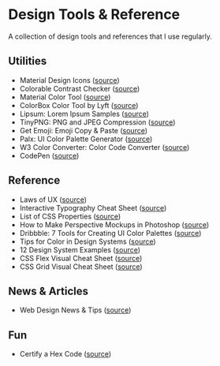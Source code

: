 # Design Tools & Reference
A collection of design tools and references that I use regularly.

## Utilities

- Material Design Icons ([source](https://material.io/resources/icons/?style=baseline))
- Colorable Contrast Checker ([source](https://colorable.jxnblk.com/bbbbbb/ffffff))
- Material Color Tool ([source](https://material.io/resources/color/#!/?view.left=0&view.right=0&primary.color=6002ee))
- ColorBox Color Tool by Lyft ([source](https://www.colorbox.io/))
- Lipsum: Lorem Ipsum Samples ([source](https://www.lipsum.com/))
- TinyPNG: PNG and JPEG Compression ([source](https://tinypng.com/))
- Get Emoji: Emoji Copy & Paste ([source](https://getemoji.com/))
- Palx: UI Color Palette Generator ([source](https://palx.jxnblk.com/))
- W3 Color Converter: Color Code Converter ([source](https://www.w3schools.com/colors/colors_converter.asp))
- CodePen ([source](https://codepen.io/))

## Reference

- Laws of UX ([source](https://lawsofux.com/))
- Interactive Typography Cheat Sheet ([source](https://codepo8.github.io/typography-cheatsheet/))
- List of CSS Properties ([source](https://www.tutorialrepublic.com/css-reference/css3-properties.php))
- How to Make Perspective Mockups in Photoshop ([source](https://www.youtube.com/watch?v=eeNJr3YBw6Q))
- Dribbble: 7 Tools for Creating UI Color Palettes ([source](https://dribbble.com/stories/2019/10/25/7-ui-tools-for-better-color-palettes?ref=webdesignernews.com))
- Tips for Color in Design Systems ([source](https://medium.com/eightshapes-llc/color-in-design-systems-a1c80f65fa3))
- 12 Design System Examples ([source](https://medium.com/@siw_grinaker/top-12-design-systems-b598368be5a6))
- CSS Flex Visual Cheat Sheet ([source](http://flexbox.malven.co/))
- CSS Grid Visual Cheat Sheet ([source](http://grid.malven.co/))

## News & Articles

- Web Design News & Tips ([source](https://www.webdesignernews.com/))

## Fun

- Certify a Hex Code ([source](https://kolormark.com/))
